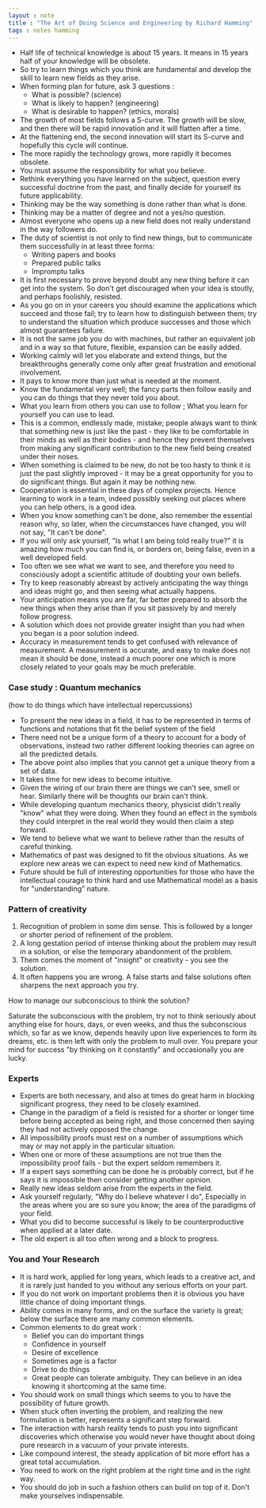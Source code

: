 ```yaml
---
layout : note
title : "The Art of Doing Science and Engineering by Richard Hamming"
tags : notes hamming
---
```


- Half life of technical knowledge is about 15 years. It means in 15 years half of your knowledge will be obsolete.
- So try to learn things which you think are fundamental and develop the skill to learn new fields as they arise. 
- When forming plan for future, ask 3 questions :
	- What is possible? (science) 
	- What is likely to happen? (engineering) 
	- What is desirable to happen? (ethics, morals) 
- The growth of most fields follows a S-curve. The growth will be slow, and then there will be rapid innovation and it will flatten after a time. 
- At the flattening end, the second innovation will start its S-curve and hopefully this cycle will continue. 
- The more rapidly the technology grows, more rapidly it becomes obsolete. 
- You must assume the responsibility for what you believe. 
- Rethink everything you have learned on the subject, question every successful doctrine from the past, and finally decide for yourself its future applicability. 
- Thinking may be the way something is done rather than what is done. 
- Thinking may be a matter of degree and not a yes/no question. 
- Almost everyone who opens up a new field does not really understand in the way followers do. 
- The duty of scientist is not only to find new things, but to communicate them successfully in at least three forms:
	- Writing papers and books
	- Prepared public talks 
	- Impromptu talks
- It is first necessary to prove beyond doubt any new thing before it can get into the system. So don't get discouraged when your idea is stoutly, and perhaps foolishly, resisted. 
- As you go on in your careers you should examine the applications which succeed and those fail; try to learn how to distinguish between them; try to understand the situation which produce successes and those which almost guarantees failure. 
- It is not the same job you do with machines, but rather an equivalent job and in a way so that future, flexible, expansion can be easily added. 
- Working calmly will let you elaborate and extend things, but the breakthroughs generally come only after great frustration and emotional involvement. 
- It pays to know more than just what is needed at the moment. 
- Know the fundamental very well; the fancy parts then follow easily and you can do things that they never told you about. 
- What you learn from others you can use to follow ; What you learn for yourself you can use to lead. 
- This is a common, endlessly made, mistake; people always want to think that something new is just like the past - they like to be comfortable in their minds as well as their bodies - and hence they prevent themselves from making any significant contribution to the new field being created under their noses. 
- When something is claimed to be new, do not be too hasty to think it is just the past slightly improved - it may be a great opportunity for you to do significant things. But again it may be nothing new. 
- Cooperation is essential in these days of complex projects. Hence learning to work in a team, indeed possibly seeking out places where you can help others, is a good idea. 
- When you know something can't be done, also remember the essential reason why, so later, when the circumstances have changed, you will not say, "It can't be done". 
- If you will only ask yourself, "Is what I am being told really true?" it is amazing how much you can find is, or borders on, being false, even in a well developed field. 
- Too often we see what we want to see, and therefore you need to consciously adopt a scientific attitude of doubting your own beliefs. 
- Try to keep reasonably abreast by actively anticipating the way things and ideas might go, and then seeing what actually happens. 
- Your anticipation means you are far, far better prepared to absorb the new things when they arise than if you sit passively by and merely follow progress. 
- A solution which does not provide greater insight than you had when you began is a poor solution indeed.
- Accuracy in measurement tends to get confused with relevance of measurement. A measurement is accurate, and easy to make does not mean it should be done, instead a much poorer one which is more closely related to your goals may be much preferable.  

### Case study : Quantum mechanics
(how to do things which have intellectual repercussions)
- To present the new ideas in a field, it has to be represented in terms of functions and notations that fit the belief system of the field
- There need not be a unique form of a theory to account for a body of observations, instead two rather different looking theories can agree on all the predicted details. 
- The above point also implies that you cannot get a unique theory from a set of data. 
- It takes time for new ideas to become intuitive. 
- Given the wiring of our brain there are things we can't see, smell or hear. Similarly there will be thoughts our brain can't think. 
- While developing quantum mechanics theory, physicist didn't really "know" what they were doing. When they found an effect in the symbols they could interpret in the real world they would then claim a step forward. 
- We tend to believe what we want to believe rather than the results of careful thinking. 
- Mathematics of past was designed to fit the obvious situations. As we explore new areas we can expect to need new kind of Mathematics. 
- Future should be full of interesting opportunities for those who have the intellectual courage to think hard and use Mathematical model as a basis for "understanding" nature.  

### Pattern of creativity 
1. Recognition of problem in some dim sense. This is followed by a longer or shorter period of refinement of the problem. 
2. A long gestation period of intense thinking about the problem may result in a solution, or else the temporary abandonment of the problem. 
3. Them comes the moment of "insight" or creativity - you see the solution. 
4. It often happens you are wrong. A false starts and false solutions often sharpens the next approach you try.  

How to manage our subconscious to think the solution?  

Saturate the subconscious with the problem, try not to think seriously about anything else for hours, days, or even weeks, and thus the subconscious which, so far as we know, depends heavily upon live experiences to form its dreams, etc. is then left with only the problem to mull over. You prepare your mind for success "by thinking on it constantly" and occasionally you are lucky.

### Experts 
- Experts are both necessary, and also at times do great harm in blocking significant progress, they need to be closely examined.
- Change in the paradigm of a field is resisted for a shorter or longer time before being accepted as being right, and those concerned then saying they had not actively opposed the change.
- All impossibility proofs must rest on a number of assumptions which may or may not apply in the particular situation.
- When one or more of these assumptions are not true then the impossibility proof fails - but the expert seldom remembers it.
- If a expert says something can be done he is probably correct, but if he says it is impossible then consider getting another opinion.
- Really new ideas seldom arise from the experts in the field.
- Ask yourself regularly, "Why do I believe whatever I do", Especially in the areas where you are so sure you know; the area of the paradigms of your field.
- What you did to become successful is likely to be counterproductive when applied at a later date.
- The old expert is all too often wrong and a block to progress.

### You and Your Research
- It is hard work, applied for long years, which leads to a creative act, and it is rarely just handed to you without any serious efforts on your part.
- If you do not work on important problems then it is obvious you have little chance of doing important things.
- Ability comes in many forms, and on the surface the variety is great; below the surface there are many common elements.
- Common elements to do great work : 
	- Belief you can do important things
	- Confidence in yourself
	- Desire of excellence
	- Sometimes age is a factor
	- Drive to do things
	- Great people can tolerate ambiguity. They can believe in an idea knowing it shortcoming at the same time.
- You should work on small things which seems to you to have the possibility of future growth.
- When stuck often inverting the problem, and realizing the new formulation is better, represents a significant step forward.
- The interaction with harsh reality tends to push you into significant discoveries which otherwise you would never have thought about doing pure research in a vacuum of your private interests. 
- Like compound interest, the steady application of bit more effort has a great total accumulation.
- You need to work on the right problem at the right time and in the right way. 
- You should do job in such a fashion others can build on top of it. Don't make yourselves indispensable. 
